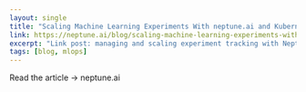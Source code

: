 ```yaml
---
layout: single
title: "Scaling Machine Learning Experiments With neptune.ai and Kubernetes"
link: https://neptune.ai/blog/scaling-machine-learning-experiments-with-neptune-kubernetes
excerpt: "Link post: managing and scaling experiment tracking with Neptune and Kubernetes."
tags: [blog, mlops]
---
```


Read the article → neptune.ai

